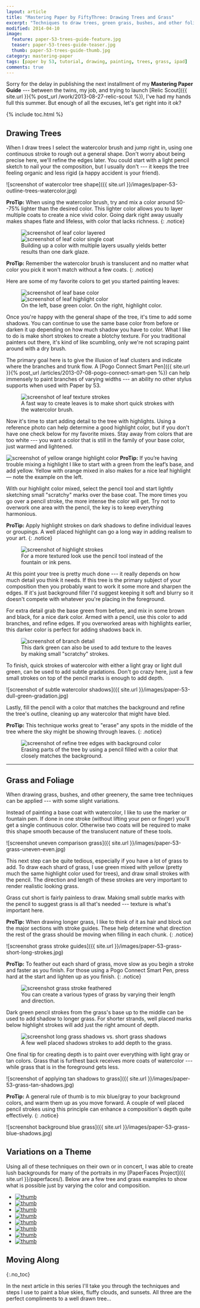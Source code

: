 ```yaml
---
layout: article
title: "Mastering Paper by FiftyThree: Drawing Trees and Grass"
excerpt: "Techniques to draw trees, green grass, bushes, and other foliage using the iPad app Paper by FiftyThree."
modified: 2014-04-10
image: 
  feature: paper-53-trees-guide-feature.jpg
  teaser: paper-53-trees-guide-teaser.jpg
  thumb: paper-53-trees-guide-thumb.jpg
category: mastering-paper
tags: [paper by 53, tutorial, drawing, painting, trees, grass, ipad]
comments: true
---
```


Sorry for the delay in publishing the next installment of my **Mastering Paper Guide** --- between the twins, my job, and trying to launch [Relic Scout]({{ site.url }}{% post_url /work/2013-08-27-relic-scout %}), I've had my hands full this summer. But enough of all the excuses, let's get right into it ok?

{% include toc.html %}

## Drawing Trees

When I draw trees I select the watercolor brush and jump right in, using one continuous stroke to rough out a general shape. Don't worry about being precise here, we'll refine the edges later. You could start with a light pencil sketch to nail your the composition, but I usually don't --- it keeps the tree feeling organic and less rigid (a happy accident is your friend).

![screenshot of watercolor tree shape]({{ site.url }}/images/paper-53-outline-trees-watercolor.jpg)

<i class="fa fa-star"></i> **ProTip:** When using the watercolor brush, try and mix a color around 50--75% lighter than the desired color. This lighter color allows you to layer multiple coats to create a nice vivid color. Going dark right away usually makes shapes flate and lifeless, with color that lacks richness.
{: .notice}

<figure class="half">
	<img src="{{ site.url }}/images/paper-53-tree-green-layered.jpg" alt="screenshot of leaf color layered">
	<img src="{{ site.url }}/images/paper-53-tree-green-one-layer.jpg" alt="screenshot of leaf color single coat">
	<figcaption>Building up a color with multiple layers usually yields better results than one dark glaze.</figcaption>
</figure>

<i class="fa fa-star"></i> **ProTip:** Remember the watercolor brush is translucent and no matter what color you pick it won't match without a few coats.
{: .notice}

Here are some of my favorite colors to get you started painting leaves:

<figure class="half">
	<img src="{{ site.url }}/images/paper-53-leaf-mixed-green.jpg" alt="screenshot of leaf base color">
	<img src="{{ site.url }}/images/paper-53-leaf-mixed-highlight.jpg" alt="screenshot of leaf highlight color">
	<figcaption>On the left, base green color. On the right, highlight color.</figcaption>
</figure>

Once you're happy with the general shape of the tree, it's time to add some shadows. You can continue to use the same base color from before or darken it up depending on how much shadow you have to color. What I like to do is make short strokes to create a blotchy texture. For you traditional painters out there, it's kind of like scumbling, only we're not scraping paint around with a dry brush.

The primary goal here is to give the illusion of leaf clusters and indicate where the branches and trunk flow. A [Pogo Connect Smart Pen]({{ site.url }}{% post_url /articles/2013-07-08-pogo-connect-smart-pen %}) can help immensely to paint branches of varying widths --- an ability no other stylus supports when used with Paper by 53.

<figure>
  <img src="{{ site.url }}/images/paper-53-tree-texture-strokes.jpg" alt="screenshot of leaf texture strokes">
  <figcaption>A fast way to create leaves is to make short quick strokes with the watercolor brush.</figcaption>
</figure>

Now it's time to start adding detail to the tree with highlights. Using a reference photo can help determine a good highlight color, but if you don't have one check below for my favorite mixes. Stay away from colors that are too white --- you want a color that is still in the family of your base color, just warmed and lightened.

<div class="notice">
  <img src="{{ site.url }}/images/paper-53-leaf-highlight-swatch.png" alt="screenshot of yellow orange highlight color" class="image-right">
  <span><i class="fa fa-star"></i> <strong>ProTip:</strong> If you&#8217;re having trouble mixing a highlight I like to start with a green from the leaf&#8217;s base, and add yellow. Yellow with orange mixed in also makes for a nice leaf highlight &#8212; note the example on the left.</span>
</div>

With our highlight color mixed, select the pencil tool and start lightly sketching small "scratchy" marks over the base coat. The more times you go over a pencil stroke, the more intense the color will get. Try not to overwork one area with the pencil, the key is to keep everything harmonious.

<i class="fa fa-star"></i> **ProTip:** Apply highlight strokes on dark shadows to define individual leaves or groupings. A well placed highlight can go a long way in adding realism to your art.
{: .notice}

<figure>
  <img src="{{ site.url }}/images/paper-53-leaf-highlight-strokes.jpg" alt="screenshot of highlight strokes">
  <figcaption>For a more textured look use the pencil tool instead of the fountain or ink pens.</figcaption>
</figure>

At this point your tree is pretty much done --- it really depends on how much detail you think it needs. If this tree is the primary subject of your composition then you probably want to work it some more and sharpen the edges. If it's just background filler I'd suggest keeping it soft and blurry so it doesn't compete with whatever you're placing in the foreground.

For extra detail grab the base green from before, and mix in some brown and black, for a nice dark color. Armed with a pencil, use this color to add branches, and refine edges. If you overworked areas with highlights earlier, this darker color is perfect for adding shadows back in.

<figure>
	<img src="{{ site.url }}/images/paper-53-tree-branch-detail.jpg" alt="screenshot of branch detail">
	<figcaption>This dark green can also be used to add texture to the leaves by making small "scratchy" strokes.</figcaption>
</figure>

To finish, quick strokes of watercolor with either a light gray or light dull green, can be used to add subtle gradations. Don't go crazy here, just a few small strokes on top of the pencil marks is enough to add depth. 

![screenshot of subtle watercolor shadows]({{ site.url }}/images/paper-53-dull-green-gradation.jpg)

Lastly, fill the pencil with a color that matches the background and refine the tree's outline, cleaning up any watercolor that might have bled.

<i class="fa fa-star"></i> **ProTip:** This technique works great to "erase" any spots in the middle of the tree where the sky might be showing through leaves.
{: .notice}

<figure>
  <img src="{{ site.url }}/images/paper-53-refine-tree-edges.jpg" alt="screenshot of refine tree edges with background color">
  <figcaption>Erasing parts of the tree by using a pencil filled with a color that closely matches the background.</figcaption>
</figure>

---

## Grass and Foliage

When drawing grass, bushes, and other greenery, the same tree techniques can be applied --- with some slight variations.

Instead of painting a base coat with watercolor, I like to use the marker or fountain pen. If done in one stroke (without lifting your pen or finger) you'll get a single continuous color. Otherwise two coats will be required to make this shape smooth because of the translucent nature of these tools.

![screenshot uneven comparison grass]({{ site.url }}/images/paper-53-grass-uneven-even.jpg)

This next step can be quite tedious, especially if you have a lot of grass to add. To draw each shard of grass, I use green mixed with yellow (pretty much the same highlight color used for trees), and draw small strokes with the pencil. The direction and length of these strokes are very important to render realistic looking grass.

Grass cut short is fairly painless to draw. Making small subtle marks with the pencil to suggest grass is all that's needed --- texture is what's important here. 

<i class="fa fa-star"></i> **ProTip:** When drawing longer grass, I like to think of it as hair and block out the major sections with stroke guides. These help determine what direction the rest of the grass should be moving when filling in each chunk.
{: .notice}

![screenshot grass stroke guides]({{ site.url }}/images/paper-53-grass-short-long-strokes.jpg)

<i class="fa fa-star"></i> **ProTip:** To feather out each shard of grass, move slow as you begin a stroke and faster as you finish. For those using a Pogo Connect Smart Pen, press hard at the start and lighten up as you finish.
{: .notice}

<figure>
  <img src="{{ site.url }}/images/paper-53-long-grass-feathered.jpg" alt="screenshot grass stroke feathered">
  <figcaption>You can create a various types of grass by varying their length and direction.</figcaption>
</figure>

Dark green pencil strokes from the grass's base up to the middle can be used to add shadow to longer grass. For shorter strands, well placed marks below highlight strokes will add just the right amount of depth.

<figure>
  <img src="{{ site.url }}/images/paper-53-long-grass-shadows.jpg" alt="screenshot long grass shadows vs. short grass shadows">
  <figcaption>A few well placed shadows strokes to add depth to the grass.</figcaption>
</figure>

One final tip for creating depth is to paint over everything with light gray or tan colors. Grass that is furthest back receives more coats of watercolor --- while grass that is in the foreground gets less.

![screenshot of applying tan shadows to grass]({{ site.url }}/images/paper-53-grass-tan-shadows.jpg)

<i class="fa fa-star"></i> **ProTip:** A general rule of thumb is to mix blue/gray to your background colors, and warm them up as you move forward. A couple of well placed pencil strokes using this principle can enhance a composition's depth quite effectively.
{: .notice}

![screenshot background blue grass]({{ site.url }}/images/paper-53-grass-blue-shadows.jpg)

## Variations on a Theme

Using all of these techniques on their own or in concert, I was able to create lush backgrounds for many of the portraits in my [PaperFaces Project]({{ site.url }}/paperfaces/). Below are a few tree and grass examples to show what is possible just by varying the color and composition.

<ul class="th-grid">
  <li><a href="{{ site.url }}{% post_url /paperfaces/2013-08-19-isellsoap-portrait %}"><img src="{{ site.url }}/images/paperfaces-isellsoap-twitter-150.jpg" alt="thumb" /></a></li>
  <li><a href="{{ site.url }}{% post_url /paperfaces/2013-08-02-thatmiddleway-portrait %}"><img src="{{ site.url }}/images/paperfaces-thatmiddleway-twitter-150.jpg" alt="thumb" /></a></li>
  <li><a href="{{ site.url }}{% post_url /paperfaces/2013-07-11-lmichelleinc-portrait %}"><img src="{{ site.url }}/images/paperfaces-lmichelleinc-twitter-150.jpg" alt="thumb" /></a></li>
  <li><a href="{{ site.url }}{% post_url /paperfaces/2013-04-26-elektrojunge-portrait %}"><img src="{{ site.url }}/images/paperfaces-elektrojunge-twitter-150.jpg" alt="thumb" /></a></li>
  <li><a href="{{ site.url }}{% post_url /paperfaces/2013-02-12-jupiter909-portrait %}"><img src="{{ site.url }}/images/paperfaces-jupiter909-twitter-150.jpg" alt="thumb" /></a></li>
  <li><a href="{{ site.url }}{% post_url /paperfaces/2013-01-25-ryandawidjan-portrait %}"><img src="{{ site.url }}/images/paperfaces-ryandawidjan-twitter-150.jpg" alt="thumb" /></a></li>
  <li><a href="{{ site.url }}{% post_url /paperfaces/2012-12-31-quimeraimantada-portrait %}"><img src="{{ site.url }}/images/paperfaces-quimeraimantada-twitter-150.jpg" alt="thumb" /></a></li>
  <li><a href="{{ site.url }}{% post_url /paperfaces/2013-01-01-michael-rose-portrait %}"><img src="{{ site.url }}/images/paperfaces-michael-rose-150.jpg" alt="thumb" /></a></li>
</ul>

## Moving Along
{:.no_toc}

In the next article in this series I'll take you through the techniques and steps I use to paint a blue skies, fluffy clouds, and sunsets. All three are the perfect compliments to a well drawn tree…